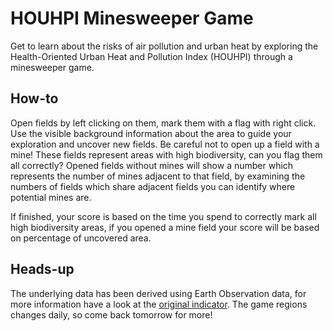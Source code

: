 # HOUHPI Minesweeper Game

Get to learn about the risks of air pollution and urban heat by exploring the Health-Oriented Urban Heat and Pollution Index (HOUHPI) through a minesweeper game.

## How-to
Open fields by left clicking on them, mark them with a flag with right click.
Use the visible background information about the area to guide your exploration and uncover new fields.
Be careful not to open up a field with a mine! These fields represent areas with high biodiversity, can you flag them all correctly?
Opened fields without mines will show a number which represents the number of mines adjacent to that field, by examining the numbers of fields which share adjacent fields you can identify where potential mines are.

If finished, your score is based on the time you spend to correctly mark all high biodiversity areas, if you opened a mine field your score will be based on percentage of uncovered area.

## Heads-up
The underlying data has been derived using Earth Observation data, for more information have a look at the <a href="./?indicator=IND1_1">original indicator</a>.
The game regions changes daily, so come back tomorrow for more! 